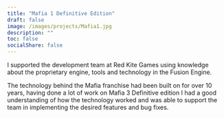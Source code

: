 ```yaml
---
title: "Mafia 1 Definitive Edition"
draft: false
image: /images/projects/Mafia1.jpg
description: ""
toc: false
socialShare: false
---
```


I supported the development team at Red Kite Games using knowledge about the proprietary engine, tools and technology in the Fusion Engine.

The technology behind the Mafia franchise had been built on for over 10 years, having done a lot of work on Mafia 3 Definitive edition I had a good understanding of how the technology worked and was able to support the team in implementing the desired features and bug fixes.
